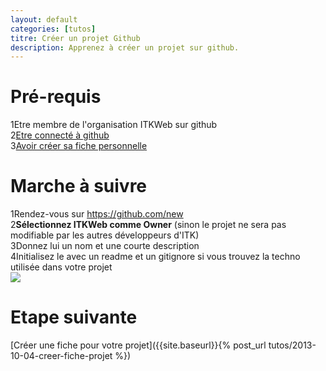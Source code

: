 ```yaml
---
layout: default
categories: [tutos]
titre: Créer un projet Github
description: Apprenez à créer un projet sur github.
---
```

<h1 class="titre-rose specialfont">Pré-requis</h1>

<div class="regles">
<span>1</span>Etre membre de l'organisation ITKWeb sur github<br />
<span>2</span><a href="https://github.com/login" target="_blank">Etre connecté à github</a><br />
<span>3</span><a href="{{site.baseurl}}{% post_url tutos/2013-10-04-creer-fiche-membre%}">Avoir créer sa fiche personnelle</a>
</div>

<h1 class="titre-rose specialfont">Marche à suivre</h1>

<div class="regles">
	<span>1</span>Rendez-vous sur <a href="https://github.com/new" target="_blank">https://github.com/new</a><br />
	<span>2</span><b>Sélectionnez ITKWeb comme Owner</b> (sinon le projet ne sera pas modifiable par les autres développeurs d'ITK)<br />
	<span>3</span>Donnez lui un nom et une courte description<br />
	<span>4</span>Initialisez le avec un readme et un gitignore si vous trouvez la techno utilisée dans votre projet<br />
</div>

<div class="text-center">
	<img class="img-large" src="{{site.baseurl}}/images/tutos/creer_un_projet.png" />
</div>

<h1 class="titre-rose specialfont">Etape suivante</h1>

[Créer une fiche pour votre projet]({{site.baseurl}}{% post_url tutos/2013-10-04-creer-fiche-projet %})
